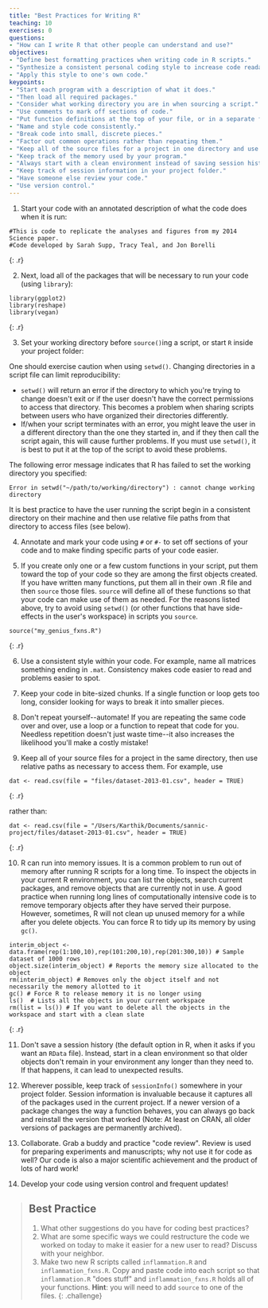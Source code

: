 ```yaml
---
title: "Best Practices for Writing R"
teaching: 10
exercises: 0
questions:
- "How can I write R that other people can understand and use?"
objectives:
- "Define best formatting practices when writing code in R scripts."
- "Synthesize a consistent personal coding style to increase code readability, consistency, and repeatability."
- "Apply this style to one's own code."
keypoints:
- "Start each program with a description of what it does."
- "Then load all required packages."
- "Consider what working directory you are in when sourcing a script."
- "Use comments to mark off sections of code."
- "Put function definitions at the top of your file, or in a separate file if there are many."
- "Name and style code consistently."
- "Break code into small, discrete pieces."
- "Factor out common operations rather than repeating them."
- "Keep all of the source files for a project in one directory and use relative paths to access them."
- "Keep track of the memory used by your program."
- "Always start with a clean environment instead of saving session history."
- "Keep track of session information in your project folder."
- "Have someone else review your code."
- "Use version control."
---
```




1. Start your code with an annotated description of what the code does when it is run:


~~~
#This is code to replicate the analyses and figures from my 2014 Science paper.
#Code developed by Sarah Supp, Tracy Teal, and Jon Borelli
~~~
{: .r}

2. Next, load all of the packages that will be necessary to run your code (using `library`):


~~~
library(ggplot2)
library(reshape)
library(vegan)
~~~
{: .r}

3. Set your working directory before `source()`ing a script, or start `R` inside your project folder:

One should exercise caution when using `setwd()`. Changing directories in a script file can limit reproducibility:

* `setwd()` will return an error if the directory to which you're trying to change doesn't exit or if the user doesn't have the correct permissions to access that directory. This becomes a problem when sharing scripts between users who have organized their directories differently.
* If/when your script terminates with an error, you might leave the user in a different directory than the one they started in, and if they then call the script again, this will cause further problems. If you must use `setwd()`, it is best to put it at the top of the script to avoid these problems.

The following error message indicates that R has failed to set the working directory you specified:

```
Error in setwd("~/path/to/working/directory") : cannot change working directory
```

It is best practice to have the user running the script begin in a consistent directory on their machine and then use relative file paths from that directory to access files (see below).

4. Annotate and mark your code using `#` or `#-` to set off sections of your code and to make finding specific parts of your code easier.

5. If you create only one or a few custom functions in your script, put them toward the top of your code so they are among the first objects created. If you have written many functions, put them all in their own .R file and then `source` those files. `source` will define all of these functions so that your code can make use of them as needed. For the reasons listed above, try to avoid using `setwd()` (or other functions that have side-effects in the user's workspace) in scripts you `source`.


~~~
source("my_genius_fxns.R")
~~~
{: .r}

6. Use a consistent style within your code. For example, name all matrices something ending in `.mat`. Consistency makes code easier to read and problems easier to spot.

7. Keep your code in bite-sized chunks. If a single function or loop gets too long, consider looking for ways to break it into smaller pieces.

8. Don't repeat yourself--automate! If you are repeating the same code over and over, use a loop or a function to repeat that code for you. Needless repetition doesn't just waste time--it also increases the likelihood you'll make a costly mistake!

9. Keep all of your source files for a project in the same directory, then use relative paths as necessary to access them. For example, use


~~~
dat <- read.csv(file = "files/dataset-2013-01.csv", header = TRUE)
~~~
{: .r}

rather than:


~~~
dat <- read.csv(file = "/Users/Karthik/Documents/sannic-project/files/dataset-2013-01.csv", header = TRUE)
~~~
{: .r}

10. R can run into memory issues. It is a common problem to run out of memory after running R scripts for a long time. To inspect the objects in your current R  environment, you can list the objects, search current packages, and remove objects that are currently not in use. A good practice when running long lines of computationally intensive  code is to remove temporary objects after they have served their purpose. However, sometimes, R will not clean up unused memory for a while after you delete objects. You can force R to tidy up its memory by using `gc()`.


~~~
interim_object <- data.frame(rep(1:100,10),rep(101:200,10),rep(201:300,10)) # Sample dataset of 1000 rows
object.size(interim_object) # Reports the memory size allocated to the object
rm(interim_object) # Removes only the object itself and not necessarily the memory allotted to it
gc() # Force R to release memory it is no longer using
ls()  # Lists all the objects in your current workspace
rm(list = ls()) # If you want to delete all the objects in the workspace and start with a clean slate
~~~
{: .r}

11. Don't save a session history (the default option in R, when it asks if you want an `RData` file). Instead, start in a clean environment so that older objects don't remain in your environment any longer than they need to. If that happens, it can lead to unexpected results.

12. Wherever possible, keep track of `sessionInfo()` somewhere in your project folder. Session information is invaluable because it captures all of the packages used in the current project. If a newer version of a package changes the way a function behaves, you can always go back and reinstall the version that worked (Note: At least on CRAN, all older versions of packages are permanently archived).

13. Collaborate. Grab a buddy and practice "code review". Review is used for preparing experiments and manuscripts; why not use it for code as well? Our code is also a major scientific achievement and the product of lots of hard work!

14. Develop your code using version control and frequent updates!

> ## Best Practice
>
> 1. What other suggestions do you have for coding best practices?
> 2. What are some specific ways we could restructure the code we worked on today to make it easier for a new user to read? Discuss with your neighbor.
> 3. Make two new R scripts called `inflammation.R` and `inflammation_fxns.R`.
>    Copy and paste code into each script so that `inflammation.R` "does stuff" and `inflammation_fxns.R` holds all of your functions.
>    __Hint__: you will need to add `source` to one of the files.
{: .challenge}
